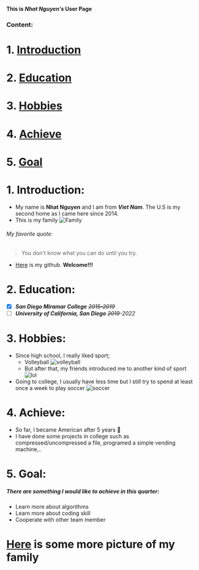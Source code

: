 **This is _Nhat Nguyen's_ User Page**
### Content:
# 1. [Introduction](https://github.com/nmn009/nmn009.github.io/blob/main/README.md#1-introduction-1)
# 2. [Education](https://github.com/nmn009/nmn009.github.io/blob/main/README.md#2-education-1)
# 3. [Hobbies](https://github.com/nmn009/nmn009.github.io/blob/main/README.md#3-hobbies-1)
# 4. [Achieve](https://github.com/nmn009/nmn009.github.io/blob/main/README.md#4-achieve-1)
# 5. [Goal](https://github.com/nmn009/nmn009.github.io/blob/main/README.md#5-goal-1)
#
#
#
# 1. Introduction:
- My name is **Nhat Nguyen** and I am from **_Viet Nam_**. The U.S is my second home as I came here since 2014.
- This is my family
![Family](https://user-images.githubusercontent.com/56015500/103726583-1f0f9f80-4f8e-11eb-9c14-9222cf9ac979.jpeg)
###### My favorite quote:
>You don't know what you can do until you try.
- [Here](https://github.com/nmn009) is my github. **Welcome!!!** 
# 2. Education:
- [x] ***San Diego Miramar College*** *~~2015-2019~~*
- [ ] ***University of California, San Diego*** *~~2019~~-2022*
# 3. Hobbies:
- Since high school, I really liked sport;
  - Volleyball ![volleyball](https://straightmendont.files.wordpress.com/2011/09/volleyball.jpg)
  - But after that, my friends introduced me to another kind of sport ![lol](https://i.ytimg.com/vi/htSHaVWVMNE/maxresdefault.jpg) 
- Going to college, I usually have less time but I still try to spend at least once a week to play soccer ![soccer](https://tse1.mm.bing.net/th?id=OIP.YH8DQ_wmZuHjh9lJ8EBAaAHaDt&pid=Api&P=0&w=391&h=196)

# 4. Achieve:
- So far, I became American after 5 years :star_struck:
- I have done some projects in college such as compressed/uncompressed a file, programed a simple vending machine,..
# 5. Goal:

 ##### There are something I would like to achieve in this quarter:
  - Learn more about algorithms
  - Learn more about coding skill
  - Cooperate with other team member
 
# [Here](./FamilyPicture.md) is some more picture of my family

